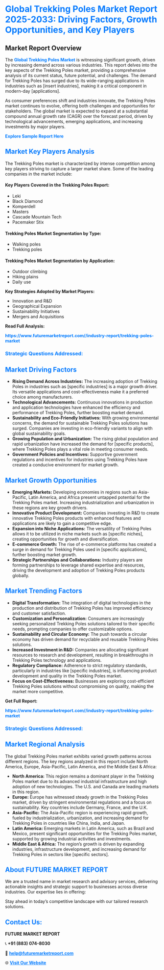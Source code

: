 <h1 style="color: #007BFF;">Global Trekking Poles Market Report 2025-2033: Driving Factors, Growth Opportunities, and Key Players</h1>

<section id="overview">
<h2>Market Report Overview</h2>
<p>The <a href="https://www.futuremarketreport.com//industry-report/trekking-poles-market" style="color: #007BFF; text-decoration: none;"><strong>Global Trekking Poles Market</strong></a> is witnessing significant growth, driven by increasing demand across various industries. This report delves into the key aspects of the Trekking Poles market, providing a comprehensive analysis of its current status, future potential, and challenges. The demand for Trekking Poles has surged due to its wide-ranging applications in industries such as [insert industries], making it a critical component in modern-day [applications].</p>
<p>As consumer preferences shift and industries innovate, the Trekking Poles market continues to evolve, offering both challenges and opportunities for stakeholders. The global market is expected to expand at a substantial compound annual growth rate (CAGR) over the forecast period, driven by technological advancements, emerging applications, and increasing investments by major players.</p>
</section>

<section id="overview">
<p><a href="https://www.futuremarketreport.com//request-sample/reportId=50484" style="color: #007BFF; text-decoration: none;"><strong>Explore Sample Report Here</strong></a></p>
</section>

<section id="key-players">
<h2 style="color: #007BFF;">Market Key Players Analysis</h2>
<p>The Trekking Poles market is characterized by intense competition among key players striving to capture a larger market share. Some of the leading companies in the market include:</p>
<h4>Key Players Covered in the Trekking Poles Report:</h4>
<ul><li>Leki</li><li>Black Diamond</li><li>Komperdell</li><li>Masters</li><li>Cascade Mountain Tech</li><li>Pacemaker Stix</li></ul>
<h4>Trekking Poles Market Segmentation by Type:</h4>
<ul><li>Walking poles</li><li>Trekking poles</li></ul>

<h4>Trekking Poles Market Segmentation by Application:</h4>
<ul><li>Outdoor climbing</li><li>Hiking plains</li><li>Daily use</li></ul>
<p><strong>Key Strategies Adopted by Market Players:</strong></p>
<ul>
<li>Innovation and R&D</li>
<li>Geographical Expansion</li>
<li>Sustainability Initiatives</li>
<li>Mergers and Acquisitions</li>
</ul>
</section>

<section>
<p><strong>Read Full Analysis: </strong></p><a href="https://www.futuremarketreport.com//industry-report/trekking-poles-market" style="color: #007BFF; text-decoration: none;"><strong>https://www.futuremarketreport.com//industry-report/trekking-poles-market</strong></a>
<h3 style="color: #007BFF;">Strategic Questions Addressed:</h3>
</section>

<section id="driving-factors">
<h2 style="color: #007BFF;">Market Driving Factors</h2>
<ul>
<li><strong>Rising Demand Across Industries:</strong> The increasing adoption of Trekking Poles in industries such as [specific industries] is a major growth driver. Its versatile applications and cost-effectiveness make it a preferred choice among manufacturers.</li>
<li><strong>Technological Advancements:</strong> Continuous innovations in production and application technologies have enhanced the efficiency and performance of Trekking Poles, further boosting market demand.</li>
<li><strong>Sustainability and Eco-Friendly Initiatives:</strong> With growing environmental concerns, the demand for sustainable Trekking Poles solutions has surged. Companies are investing in eco-friendly variants to align with global sustainability goals.</li>
<li><strong>Growing Population and Urbanization:</strong> The rising global population and rapid urbanization have increased the demand for [specific products], where Trekking Poles plays a vital role in meeting consumer needs.</li>
<li><strong>Government Policies and Incentives:</strong> Supportive government regulations and incentives for industries using Trekking Poles have created a conducive environment for market growth.</li>
</ul>
</section>

<section id="growth-opportunities">
<h2 style="color: #007BFF;">Market Growth Opportunities</h2>
<ul>
<li><strong>Emerging Markets:</strong> Developing economies in regions such as Asia-Pacific, Latin America, and Africa present untapped potential for the Trekking Poles market. Increasing industrialization and urbanization in these regions are key growth drivers.</li>
<li><strong>Innovative Product Development:</strong> Companies investing in R&D to create innovative Trekking Poles products with enhanced features and applications are likely to gain a competitive edge.</li>
<li><strong>Expansion into Niche Applications:</strong> The versatility of Trekking Poles allows it to be utilized in niche markets such as [specific niches], creating opportunities for growth and diversification.</li>
<li><strong>E-commerce Growth:</strong> The rise of e-commerce platforms has created a surge in demand for Trekking Poles used in [specific applications], further boosting market growth.</li>
<li><strong>Strategic Partnerships and Collaborations:</strong> Industry players are forming partnerships to leverage shared expertise and resources, driving the development and adoption of Trekking Poles products globally.</li>
</ul>
</section>

<section id="trending-factors">
<h2 style="color: #007BFF;">Market Trending Factors</h2>
<ul>
<li><strong>Digital Transformation:</strong> The integration of digital technologies in the production and distribution of Trekking Poles has improved efficiency and customer satisfaction.</li>
<li><strong>Customization and Personalization:</strong> Consumers are increasingly seeking personalized Trekking Poles solutions tailored to their specific needs, prompting companies to offer customizable options.</li>
<li><strong>Sustainability and Circular Economy:</strong> The push towards a circular economy has driven demand for recyclable and reusable Trekking Poles solutions.</li>
<li><strong>Increased Investment in R&D:</strong> Companies are allocating significant resources to research and development, resulting in breakthroughs in Trekking Poles technology and applications.</li>
<li><strong>Regulatory Compliance:</strong> Adherence to strict regulatory standards, particularly in industries like [specific industries], is influencing product development and quality in the Trekking Poles market.</li>
<li><strong>Focus on Cost-Effectiveness:</strong> Businesses are exploring cost-efficient Trekking Poles solutions without compromising on quality, making the market more competitive.</li>
</ul>
</section>

<section>
<p><strong>Get Full Report: </strong></p><a href="https://www.futuremarketreport.com//industry-report/trekking-poles-market" style="color: #007BFF; text-decoration: none;"><strong>https://www.futuremarketreport.com//industry-report/trekking-poles-market</strong></a>
<h3 style="color: #007BFF;">Strategic Questions Addressed:</h3>
</section>


<section id="regional-analysis">
<h2 style="color: #007BFF;">Market Regional Analysis</h2>
<p>The global Trekking Poles market exhibits varied growth patterns across different regions. The key regions analyzed in this report include North America, Europe, Asia-Pacific, Latin America, and the Middle East & Africa:</p>
<ul>
<li><strong>North America:</strong> This region remains a dominant player in the Trekking Poles market due to its advanced industrial infrastructure and high adoption of new technologies. The U.S. and Canada are leading markets in this region.</li>
<li><strong>Europe:</strong> Europe has witnessed steady growth in the Trekking Poles market, driven by stringent environmental regulations and a focus on sustainability. Key countries include Germany, France, and the U.K.</li>
<li><strong>Asia-Pacific:</strong> The Asia-Pacific region is experiencing rapid growth, fueled by industrialization, urbanization, and increasing demand for Trekking Poles in countries like China, India, and Japan.</li>
<li><strong>Latin America:</strong> Emerging markets in Latin America, such as Brazil and Mexico, present significant opportunities for the Trekking Poles market, supported by growing industrial activities and investments.</li>
<li><strong>Middle East & Africa:</strong> The region’s growth is driven by expanding industries, infrastructure development, and increasing demand for Trekking Poles in sectors like [specific sectors].</li>
</ul>
</section>

<footer>
<h2 style="color: #007BFF;">About FUTURE MARKET REPORT</h2>
<p>We are a trusted name in market research and advisory services, delivering actionable insights and strategic support to businesses across diverse industries. Our expertise lies in offering:</p>

<p>Stay ahead in today’s competitive landscape with our tailored research solutions.</p>

<h2 style="color: #007BFF;">Contact Us:</h2>
<p><strong>FUTURE MARKET REPORT</strong></p>
<p>📞 <strong>+91 (883) 074-8030</strong></p>
<p>📧 <strong><a href="mailto:help@futuremarketreport.com" style="color: #007BFF;">help@futuremarketreport.com</a></strong></p>
<p>🌐 <strong><a href="https://www.futuremarketreport.com/" style="color: #007BFF;">Visit Our Website</a></strong></p>
</footer>